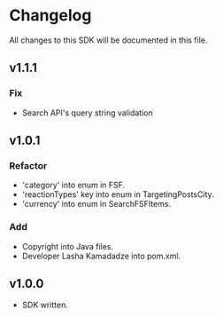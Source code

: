 # Changelog

All changes to this SDK will be documented in this file.

## v1.1.1

### Fix

- Search API's query string validation

## v1.0.1

### Refactor

- 'category' into enum in FSF.
- 'reactionTypes' key into enum in TargetingPostsCity.
- 'currency' into enum in SearchFSFItems.

### Add

- Copyright into Java files.
- Developer Lasha Kamadadze into pom.xml.

## v1.0.0

- SDK written.